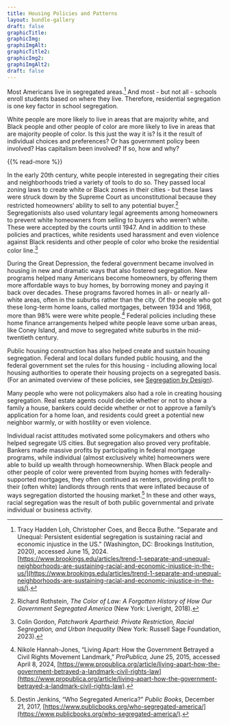 ```yaml
---
title: Housing Policies and Patterns
layout: bundle-gallery
draft: false
graphicTitle:
graphicImg:
graphiImgAlt: 
graphicTitle2:
graphicImg2:
graphiImgAlt2: 
draft: false
---
```


Most Americans live in segregated areas.[^1] And most - but not all - schools enroll students based on where they live. Therefore, residential segregation is one key factor in school segregation.

White people are more likely to live in areas that are majority white, and Black people and other people of color are more likely to live in areas that are majority people of color. Is this just the way it is? Is it the result of individual choices and preferences? Or has government policy been involved? Has capitalism been involved? If so, how and why?

{{% read-more %}}

In the early 20th century, white people interested in segregating their cities and neighborhoods tried a variety of tools to do so. They passed local zoning laws to create white or Black zones in their cities - but these laws were struck down by the Supreme Court as unconstitutional because they restricted homeowners’ ability to sell to any potential buyer.[^2] Segregationists also used voluntary legal agreements among homeowners to prevent white homeowners from selling to buyers who weren’t white. These were accepted by the courts until 1947. And in addition to these policies and practices, white residents used harassment and even violence against Black residents and other people of color who broke the residential color line.[^3]

During the Great Depression, the federal government became involved in housing in new and dramatic ways that also fostered segregation. New programs helped many Americans become homeowners, by offering them more affordable ways to buy homes, by borrowing money and paying it back over decades. These programs favored homes in all- or nearly all-white areas, often in the suburbs rather than the city. Of the people who got these long-term home loans, called mortgages, between 1934 and 1968, more than 98% were were white people.[^4] Federal policies including these home finance arrangements helped white people leave some urban areas, like Coney Island, and move to segregated white suburbs in the mid-twentieth century.

Public housing construction has also helped create and sustain housing segregation. Federal and local dollars funded public housing, and the federal government set the rules for this housing - including allowing local housing authorities to operate their housing projects on a segregated basis. (For an animated overview of these policies, see [Segregation by Design](https://www.segregatedbydesign.com/)).

Many people who were not policymakers also had a role in creating housing segregation. Real estate agents could decide whether or not to show a family a house, bankers could decide whether or not to approve a family’s application for a home loan, and residents could greet a potential new neighbor warmly, or with hostility or even violence.

Individual racist attitudes motivated some policymakers and others who helped segregate US cities. But segregation also proved very profitable. Bankers made massive profits by participating in federal mortgage programs, while individual (almost exclusively white) homeowners were able to build up wealth through homeownership. When Black people and other people of color were prevented from buying homes with federally-supported mortgages, they often continued as renters, providing profit to their (often white) landlords through rents that were inflated because of ways segregation distorted the housing market.[^5] In these and other ways, racial segregation was the result of both public governmental and private individual or business activity.

[^1]: Tracy Hadden Loh, Christopher Coes, and Becca Buthe. "Separate and Unequal: Persistent esidential segregation is sustaining racial and economic injustice in the US." (Washington, DC: Brookings Institution, 2020), accessed June 15, 2024. [https://www.brookings.edu/articles/trend-1-separate-and-unequal-neighborhoods-are-sustaining-racial-and-economic-injustice-in-the-us/](https://www.brookings.edu/articles/trend-1-separate-and-unequal-neighborhoods-are-sustaining-racial-and-economic-injustice-in-the-us/).

[^2]: Richard Rothstein, *The Color of Law: A Forgotten History of How Our Government Segregated America* (New York: Liveright, 2018).

[^3]: Colin Gordon, *Patchwork Apartheid: Private Restriction, Racial Segregation, and Urban Inequality* (New York: Russell Sage Foundation, 2023).

[^4]: Nikole Hannah-Jones, “Living Apart: How the Government Betrayed a Civil Rights Movement Landmark,” *ProPublica,* June 25, 2015, accessed April 8, 2024, [https://www.propublica.org/article/living-apart-how-the-government-betrayed-a-landmark-civil-rights-law](https://www.propublica.org/article/living-apart-how-the-government-betrayed-a-landmark-civil-rights-law).

[^5]: Destin Jenkins, “Who Segregated America?” *Public Books*, December 21, 2017, [https://www.publicbooks.org/who-segregated-america/](https://www.publicbooks.org/who-segregated-america/).
